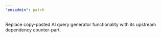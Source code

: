 ```yaml
---
"ensadmin": patch
---
```


Replace copy-pasted AI query generator functionality with its upstream dependency counter-part.
